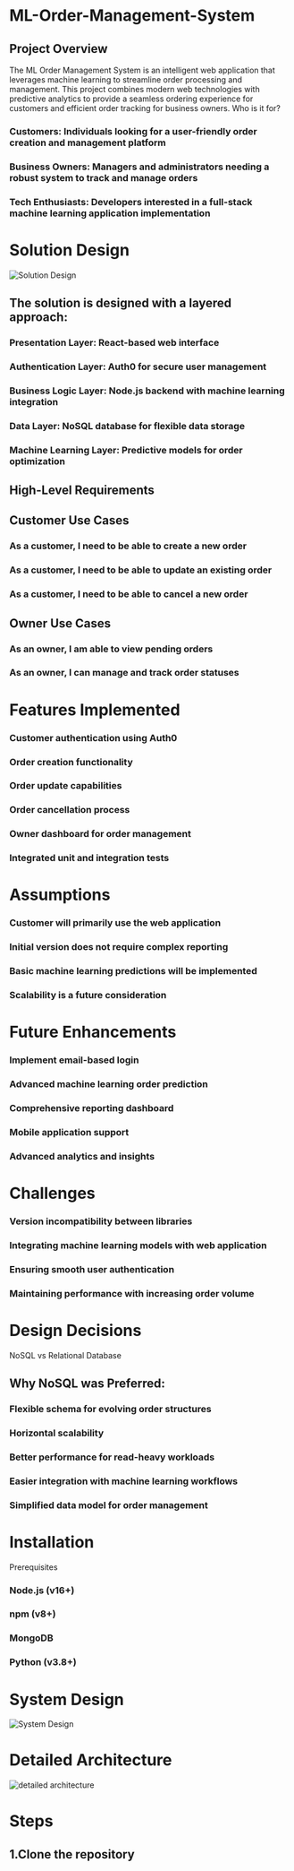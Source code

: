 # ML-Order-Management-System

## Project Overview
The ML Order Management System is an intelligent web application that leverages machine learning to streamline order processing and management. This project combines modern web technologies with predictive analytics to provide a seamless ordering experience for customers and efficient order tracking for business owners.
Who is it for?

### Customers: Individuals looking for a user-friendly order creation and management platform
### Business Owners: Managers and administrators needing a robust system to track and manage orders
### Tech Enthusiasts: Developers interested in a full-stack machine learning application implementation

# Solution Design

![Solution Design](solution-design.svg)











## The solution is designed with a layered approach:

### Presentation Layer: React-based web interface
### Authentication Layer: Auth0 for secure user management
### Business Logic Layer: Node.js backend with machine learning integration
### Data Layer: NoSQL database for flexible data storage
### Machine Learning Layer: Predictive models for order optimization

## High-Level Requirements
## Customer Use Cases

### As a customer, I need to be able to create a new order
### As a customer, I need to be able to update an existing order
### As a customer, I need to be able to cancel a new order

## Owner Use Cases

### As an owner, I am able to view pending orders
### As an owner, I can manage and track order statuses

# Features Implemented

 ### Customer authentication using Auth0
 ### Order creation functionality
 ### Order update capabilities
 ### Order cancellation process
 ### Owner dashboard for order management
 ### Integrated unit and integration tests

# Assumptions

### Customer will primarily use the web application
### Initial version does not require complex reporting
### Basic machine learning predictions will be implemented
### Scalability is a future consideration

# Future Enhancements

### Implement email-based login
### Advanced machine learning order prediction
### Comprehensive reporting dashboard
### Mobile application support
### Advanced analytics and insights

# Challenges

### Version incompatibility between libraries
### Integrating machine learning models with web application
### Ensuring smooth user authentication
### Maintaining performance with increasing order volume

# Design Decisions
NoSQL vs Relational Database

## Why NoSQL was Preferred:

### Flexible schema for evolving order structures
### Horizontal scalability
### Better performance for read-heavy workloads
### Easier integration with machine learning workflows
### Simplified data model for order management

# Installation
Prerequisites

### Node.js (v16+)
### npm (v8+)
### MongoDB
### Python (v3.8+)


# System Design 

![System Design](system-design.png)


# Detailed Architecture

![detailed architecture](detailed-architecture.png)










# Steps

## 1.Clone the repository



